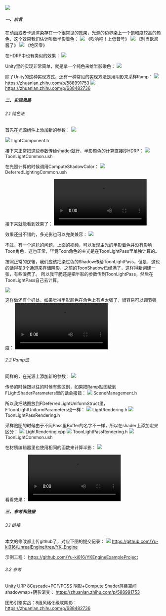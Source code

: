 ![](attachments/半影着色.png)
##### 一、前言

在动画或者卡通渲染存在一个很常见的效果，光源的边界染上一个饱和度较高的颜色，这个效果我们估计叫做半影着色：
![](attachments/1.1.1_上低音号.png)
	《吹响吧！上低音号》
![](attachments/1.1.2_别当欧尼酱了.png)
	《别当欧尼酱了》
![](attachments/1.1.3_绝区零.png)
	《绝区零》

在HDRP中也有类似的效果：
![](attachments/1.1.4_HDRP半影着色.png)

Unity里的实现非常简单，就是拿一个纯色来给半影染色：
![](attachments/1.1.5_HDRP半影着色算法.png)

除了Unity的这种实现方式，还有一种常见的实现方法是用阴影来采样Ramp：
![](attachments/1.1.6_Ramp法1.png)
	https://zhuanlan.zhihu.com/p/588991753
![](attachments/1.1.7_Ramp法2.png)
	https://zhuanlan.zhihu.com/p/688482736

##### 二、实现思路

###### 2.1 纯色法

首先在光源组件上添加新的参数：
![](attachments/2.1.1_光源参数.png)

![](attachments/2.1.2_光源参数C++.png)
	LightComponent.h

接下来正常把这些参数传给shader就行，半影颜色的计算直接抄HDRP：
![](attachments/2.1.3_SolidPenumbraTint.png)
	ToonLightCommon.ush

在光照计算的时候调用ComputeShadowColor：
![](attachments/Pasted%20image%2020250215193731.png)
	DeferredLightingCommon.ush

接下来就能看到效果了：
![](attachments/2.1.4_半影着色效果1.mp4)

效果还挺不错的，多光影也可以完美兼容：
![](attachments/2.1.5_半影着色效果2.png)

不过，有一个尴尬的问题，上面的视频，可以发现主光的半影着色并没有影响Toon角色，这也正常，毕竟Toon角色的主光是在ToonLightPass里单独计算的。

按照正常的逻辑，我们应该把染过色的Shadow传给ToonLightPass，但是，这也的话得花3个通道来存储阴影，之前的ToonShadow已经满了，这样得新创建一张，有些浪费了。
所以我干脆还是把半影的参数传到ToonLightPass，然后在ToonLightPass自己去计算。

![](attachments/2.1.6_ToonLightPass半影着色.png)

这样做还有个好处，如果觉得半影颜色在角色上有点太强了，很容易可以调节强度：
![](attachments/2.1.7_半影着色效果3.mp4)

###### 2.2 Ramp法

同样的，在光源上添加新的参数：
![](attachments/2.2.1_光源参数2.png)

传参的时候跟以往的时候有些区别，如果把Ramp贴图放到FLightShaderParameters里的话会报错：
![](attachments/2.2.2_FLightShaderParameters.png)
	SceneManagement.h

所以我把贴图放到FDeferredLightUniformStruct里，FToonLightUniformParameters也一样：
![](attachments/2.2.3_FDeferredLightUniformStruct.png)
	LightRendering.h
![](attachments/2.2.4_FToonLightUniformParameters.png)
	ToonLightPassRendering.h

采样贴图的时候由于不同Pass里Buffer的名字不一样，所以在shader上添加宏来区分：
![](attachments/2.2.5_PenumbraRamp宏1.png)
	LightRendering.cpp
![](attachments/2.2.6_PenumbraRamp宏2.png)
	ToonLightPassRendering.h
![](attachments/2.2.7_PenumbraRampTint.png)
	ToonLightCommon.ush

在材质编辑器里也使用相同的函数来计算半影：
![](attachments/2.2.8_ToonLightPass半影着色2.png)

看看效果：
![](attachments/2.2.9_半影着色效果4.mp4)

##### 三、参考和链接
###### 3.1 链接

本文的修改都上传github了，对应下图的提交记录：
![](attachments/3.3.1_Git记录.png)
	https://github.com/Yu-ki016/UnrealEngine/tree/YK_Engine

示例工程：
https://github.com/Yu-ki016/YKEngineExampleProject

###### 3.2 参考

Unity URP 8Cascade+PCF/PCSS 阴影+Compute Shader屏幕空间shadowmap+阴影渐变：
https://zhuanlan.zhihu.com/p/588991753

图形引擎实战：8级风格化级联阴影：
https://zhuanlan.zhihu.com/p/688482736




























